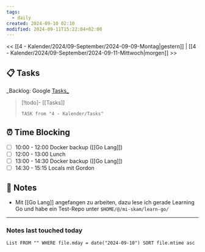 ```yaml
---
tags:
  - daily
created: 2024-09-10 02:10
modified: 2024-09-11T15:22:04+02:00
---
```

<< [[4 - Kalender/2024/09-September/2024-09-09-Montag|gestern]]  | [[4 - Kalender/2024/09-September/2024-09-11-Mittwoch|morgen]] >>
## 📋 Tasks
_Backlog: Google [Tasks_](https://calendar.google.com/calendar/u/0/r/tasks)

> [!todo]- [[Tasks]]
> ```dataview
> TASK from "4 - Kalender/Tasks"
> ```
## ⏰ Time Blocking
- [ ] 10:00 - 12:00 Docker backup ([[Go Lang]])
- [ ] 12:00 - 13:00 Lunch
- [ ] 13:00 - 14:30 Docker backup ([[Go Lang]])
- [ ] 14:30 - 15:15 Locals mit Gordon

## 📝 Notes
- Mit [[Go Lang]] angefangen zu arbeiten, dazu lese ich gerade Learning Go und habe ein Test-Repo unter `$HOME/@/mi-skam/learn-go/`

---
### Notes last touched today
```dataview
List FROM "" WHERE file.mday = date("2024-09-10") SORT file.mtime asc
```
